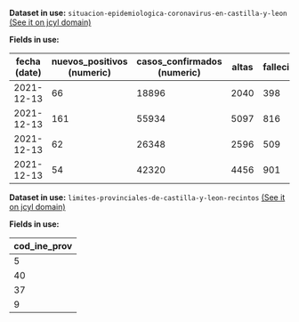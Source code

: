 **Dataset in use:** `situacion-epidemiologica-coronavirus-en-castilla-y-leon` [(See it on jcyl domain)](https://jcyl.opendatasoft.com/explore/dataset/situacion-epidemiologica-coronavirus-en-castilla-y-leon/table/)

**Fields in use:**

|fecha (date)|nuevos_positivos (numeric)|casos_confirmados (numeric)|altas|fallecimientos|provincia|codigo_ine|
|---|---|---|---|---|---|---|
|2021-12-13|66|18896|2040|398|Ávila|5019|
|2021-12-13|161|55934|5097|816|Burgos|9059|
|2021-12-13|62|26348|2596|509|Palencia|34120|
|2021-12-13|54|42320|4456|901|Salamanca|37274|

**Dataset in use:** `limites-provinciales-de-castilla-y-leon-recintos` [(See it on jcyl domain)](https://jcyl.opendatasoft.com/explore/dataset/limites-provinciales-de-castilla-y-leon-recintos/table/)

**Fields in use:**

|cod_ine_prov|
|---|
|5|
|40|
|37|
|9|